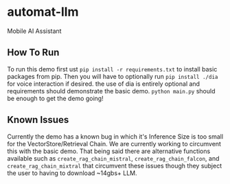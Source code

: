 # automat-llm
Mobile AI Assistant

## How To Run
To run this demo first ust `pip install -r requirements.txt` to install basic packages from pip. Then you will have to optionally run `pip install ./dia` for voice interaction if desired.
the use of dia is entirely optional and requirements should demonstrate the basic demo. `python main.py` should be enough to get the demo going!

## Known Issues
Currently the demo has a known bug in which it's Inference Size is too small for the VectorStore/Retrieval Chain. We are currently working to circumvent this with the basic demo. That being said there are alternative functions available such as `create_rag_chain_mistral`, `create_rag_chain_falcon`, and `create_rag_chain_mixtral` that circumvent these issues though they subject the user to having to download ~14gbs+ LLM.
